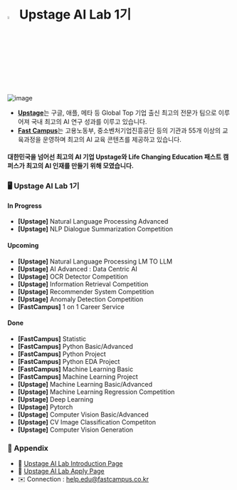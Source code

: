 # <img src = "https://github.com/FCLMKJ/.fc-overview/assets/156163982/57840cde-3296-4982-9f05-2cac8d4c7237" width="4%" height="4%"> Upstage AI Lab 1기

![image](https://github.com/UpstageAILab/.github/assets/156163982/66b6a1ab-e147-4adf-a18b-ecea7047183d)
- [**Upstage**](https://www.upstage.ai/)는 구글, 애플, 메타 등 Global Top 기업 출신 최고의 전문가 팀으로 이루어져 국내 최고의 AI 연구 성과를 이루고 있습니다.
- [**Fast Campus**](https://fastcampus.co.kr/)는 고용노동부, 중소벤처기업진흥공단 등의 기관과 55개 이상의 교육과정을 운영하며 최고의 AI 교육 콘텐츠를 제공하고 있습니다.

#### 대한민국을 넘어선 최고의 AI 기업 **Upstage**와 Life Changing Education **패스트 캠퍼스**가 **최고의 AI 인재를 만들기 위해 모였습니다.**


### 🖥️ Upstage AI Lab 1기
#### In Progress
- **[Upstage]** Natural Language Processing Advanced
- **[Upstage]** NLP Dialogue Summarization Competition

  
#### Upcoming
- **[Upstage]** Natural Language Processing LM TO LLM
- **[Upstage]** AI Advanced : Data Centric AI
- **[Upstage]** OCR Detector Competition
- **[Upstage]** Information Retrieval Competition
- **[Upstage]** Recommender System Competition
- **[Upstage]** Anomaly Detection Competition
- **[FastCampus]** 1 on 1 Career Service

#### Done
- **[FastCampus]** Statistic
- **[FastCampus]** Python Basic/Advanced
- **[FastCampus]** Python Project
- **[FastCampus]** Python EDA Project
- **[FastCampus]** Machine Learning Basic
- **[FastCampus]** Machine Learning Project
- **[Upstage]** Machine Learning Basic/Advanced
- **[Upstage]** Machine Learning Regression Competition
- **[Upstage]** Deep Learning
- **[Upstage]** Pytorch
- **[Upstage]** Computer Vision Basic/Advanced
- **[Upstage]** CV Image Classification Competiton
- **[Upstage]** Computer Vision Generation

### 🎇 Appendix
- 🙌 [Upstage AI Lab Introduction Page](https://fastcampus.co.kr/b2g_kdigitaltraining_ai)
- 🌲 [Upstage AI Lab Apply Page](https://ousnf7mqsc4.typeform.com/to/FzDOPP4C?typeform-source=fastcampus.co.kr)
- ✉️ Connection : help.edu@fastcampus.co.kr
